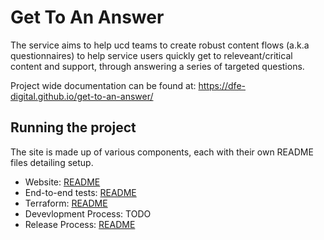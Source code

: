 # Get To An Answer

The service aims to help ucd teams to create robust content flows (a.k.a questionnaires) to help service users quickly get to releveant/critical content and support, through answering a series of targeted questions.

Project wide documentation can be found at: https://dfe-digital.github.io/get-to-an-answer/

## Running the project

The site is made up of various components, each with their own README files detailing setup.

- Website: [README](./src/README.md)
- End-to-end tests: [README](./src/e2e/gtaa.e2etests/README.md)
- Terraform: [README](./src/infrastructure/terraform/README.md)
- Devevlopment Process: TODO
- Release Process: [README](./docs/developers/Release-Process.md)
